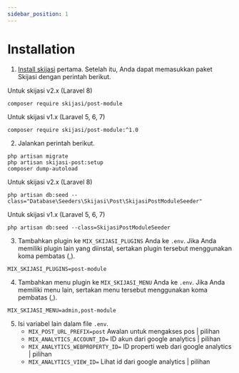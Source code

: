```yaml
---
sidebar_position: 1
---
```


# Installation

1. [Install skijasi](https://skijasi-docs.nadzorserveraweb.hr/getting-started/installation) pertama. Setelah itu, Anda dapat memasukkan paket Skijasi dengan perintah berikut.

Untuk skijasi v2.x (Laravel 8)
```
composer require skijasi/post-module
```

Untuk skijasi v1.x (Laravel 5, 6, 7)
```
composer require skijasi/post-module:^1.0
```

2. Jalankan perintah berikut.

```
php artisan migrate
php artisan skijasi-post:setup
composer dump-autoload
```

Untuk skijasi v2.x (Laravel 8)
```
php artisan db:seed --class="Database\Seeders\Skijasi\Post\SkijasiPostModuleSeeder"
```

Untuk skijasi v1.x (Laravel 5, 6, 7)
```
php artisan db:seed --class=SkijasiPostModuleSeeder
```

3. Tambahkan plugin ke `MIX_SKIJASI_PLUGINS` Anda ke `.env`. Jika Anda memiliki plugin lain yang diinstal, sertakan plugin tersebut menggunakan koma pembatas (,).

```
MIX_SKIJASI_PLUGINS=post-module
```

4. Tambahkan menu plugin ke `MIX_SKIJASI_MENU` Anda ke `.env`. Jika Anda memiliki menu lain, sertakan menu tersebut menggunakan koma pembatas (,).

```
MIX_SKIJASI_MENU=admin,post-module
```

5. Isi variabel lain dalam file `.env`.
    - `MIX_POST_URL_PREFIX=post`
      Awalan untuk mengakses pos | pilihan
    - `MIX_ANALYTICS_ACCOUNT_ID=`
      ID akun dari google analytics | pilihan
    - `MIX_ANALYTICS_WEBPROPERTY_ID=`
      ID properti web dari google analytics | pilihan
    - `MIX_ANALYTICS_VIEW_ID=`
      Lihat id dari google analytics | pilihan